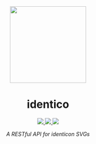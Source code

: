 <div align="center">
  <a href="https://gabrielbarker.github.io/identico/">
    <img src="https://identico.herokuapp.com/?quadrant=8" width="200" height="200">
  </a>

  <h1>identico</h1>

  <a href="https://travis-ci.com/gabrielbarker/identico">
    <img src="https://travis-ci.com/gabrielbarker/identico.svg?branch=main"/>
  </a>
  <a href="https://golang.org/">
    <img src="https://img.shields.io/badge/language-go-00ADD8"/>
  </a>
  <a href="https://github.com/gabrielbarker/identico/blob/main/LICENSE">
    <img src="https://img.shields.io/github/license/gabrielbarker/clyp" />
  </a>

<i>A RESTful API for identicon SVGs</i>

</div>
